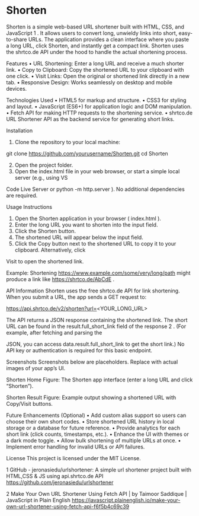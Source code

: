 # Shorten
Shorten is a simple web-based URL shortener built with HTML, CSS, and JavaScript 1 . It allows users to
convert long, unwieldy links into short, easy-to-share URLs. The application provides a clean interface
where you paste a long URL, click Shorten, and instantly get a compact link. Shorten uses the shrtco.de
API under the hood to handle the actual shortening process. 

Features
• URL Shortening: Enter a long URL and receive a much shorter link. 
• Copy to Clipboard: Copy the shortened URL to your clipboard with one click. 
• Visit Links: Open the original or shortened link directly in a new tab. 
• Responsive Design: Works seamlessly on desktop and mobile devices. 

Technologies Used
• HTML5 for markup and structure. 
• CSS3 for styling and layout. 
• JavaScript (ES6+) for application logic and DOM manipulation. 
• Fetch API for making HTTP requests to the shortening service. 
• shrtco.de URL Shortener API as the backend service for generating short links. 

Installation
1. Clone the repository to your local machine:

git clone https://github.com/yourusername/Shorten.git
cd Shorten

2. Open the project folder. 
3. Open the index.html  file in your web browser, or start a simple local server (e.g., using VS

Code Live Server or python -m http.server ). No additional dependencies are required. 

Usage Instructions
1. Open the Shorten application in your browser ( index.html ). 
2. Enter the long URL you want to shorten into the input field. 
3. Click the Shorten button. 
4. The shortened URL will appear below the input field. 
5. Click the Copy button next to the shortened URL to copy it to your clipboard. Alternatively, click 

Visit to open the shortened link. 

Example: Shortening https://www.example.com/some/very/long/path  might produce a link like
https://shrtco.de/AbCdE . 

API Information
Shorten uses the free shrtco.de API for link shortening. When you submit a URL, the app sends a GET
request to:

https://api.shrtco.de/v2/shorten?url=<YOUR_LONG_URL>

The API returns a JSON response containing the shortened link. The short URL can be found in the 
result.full_short_link  field of the response 2 . (For example, after fetching and parsing the

JSON, you can access data.result.full_short_link  to get the short link.) No API key or
authentication is required for this basic endpoint. 

Screenshots
Screenshots below are placeholders. Replace with actual images of your app’s UI.

Shorten Home
Figure: The Shorten app interface (enter a long URL and click “Shorten”).

Shorten Result
Figure: Example output showing a shortened URL with Copy/Visit buttons.

Future Enhancements (Optional)
• Add custom alias support so users can choose their own short codes. 
• Store shortened URL history in local storage or a database for future reference. 
• Provide analytics for each short link (click counts, timestamps, etc.). 
• Enhance the UI with themes or a dark mode toggle. 
• Allow bulk shortening of multiple URLs at once. 
• Implement error handling for invalid URLs or API failures. 

License
This project is licensed under the MIT License. 

1 GitHub - jeronasiedu/urlshortener: A simple url shortener project built with HTML,CSS & JS using
api.shrtco.de API
https://github.com/jeronasiedu/urlshortener

2 Make Your Own URL Shortener Using Fetch API | by Taimoor Saddique | JavaScript in Plain English
https://javascript.plainenglish.io/make-your-own-url-shortener-using-fetch-api-f6f5b4c69c39

